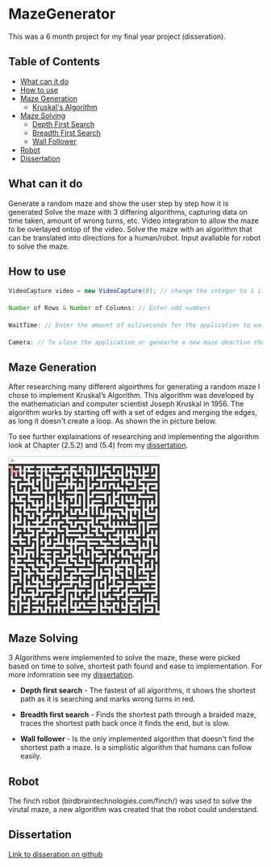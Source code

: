 # MazeGenerator

This was a 6 month project for my final year project (disseration). 

## Table of Contents

* [What can it do](#what-can-it-do)
* [How to use](#how-to-use)
* [Maze Generation](#Maze-Generation)
  * [Kruskal's Algorithm](#kruskal's-Algorithm)
* [Maze Solving](#Maze-solving)
  * [Depth First Search](#Depth-first-search)
  * [Breadth First Search](#Breadth-first-search)
  * [Wall Follower](#wall-follower)
* [Robot](#robot)
* [Dissertation](#dissertation)

## What can it do

Generate a random maze and show the user step by step how it is generated
Solve the maze with 3 differing algorithms, capturing data on time taken, amount of wrong turns, etc.
Video integration to allow the maze to be overlayed ontop of the video.
Solve the maze with an algorithm that can be translated into directions for a human/robot. Input avaliable for robot to solve the maze.


## How to use

```java
VideoCapture video = new VideoCapture(0); // change the integer to 1 if the webcam is plugged in via usb

Number of Rows & Number of Columns: // Enter odd numbers 

WaitTime: // Enter the amount of miliseconds for the application to wait between each change

Camera: // To close the application or genearte a new maze deactive the camera
```

## Maze Generation

After researching many different algoirthms for generating a random maze I chose to implement Kruskal’s Algorithm. This algorithm was developed by the mathematician and computer scientist Joseph Kruskal in 1956. The algorithm works by starting off with a set of edges and merging the edges, as long it doesn't create a loop. As shown the in picture below. 

To see further explainations of researching and implementing the algorithm look at Chapter (2.5.2) and (5.4) from my [dissertation](#dissertation).

![](Pics/Kruskals/BfsL.gif)

## Maze Solving

3 Algorithms were implemented to solve the maze, these were picked based on time to solve, shortest path found and ease to implementation. For more infomration see my [dissertation](#dissertation).

* **Depth first search** - The fastest of all algorithms, it shows the shortest path as it is searching and marks wrong turns in red.

* **Breadth first search** - Finds the shortest path through a braided maze, traces the shortest path back once it finds the end, but is slow.

* **Wall follower** - Is the only implemented algorithm that doesn't find the shortest path a maze. Is a simplistic algorithm that humans can follow easily.

## Robot

The finch robot (birdbraintechnologies.com/finch/) was used to solve the virutal maze, a new algorithm was created that the robot could understand.

## Dissertation

[Link to disseration on github](1541110.docx)
